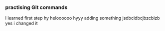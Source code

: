 ### practising Git  commands
I learned first step
hy heloooooo
hyyy adding something
jsdbcidbcjbzcbizb
yes i changed it
